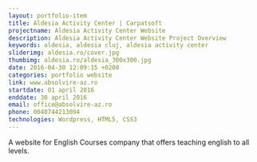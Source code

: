 ```yaml
---
layout: portfolio-item
title: Aldesia Activity Center | Carpatsoft
projectname: Aldesia Activity Center Website
description: Aldesia Activity Center Website Project Overview
keywords: aldesia, aldesia cluj, aldesia activity center
sliderimg: aldesia.ro/cover.jpg
thumbimg: aldesia.ro/aldesia_300x300.jpg
date: 2016-04-30 12:09:15 +0200
categories: portfolio website
link: www.absolvire-az.ro
startdate: 01 april 2016
enddate: 30 april 2016
email: office@absolvire-az.ro
phone: 0040744213094
technologies: Wordpress, HTML5, CSS3
---
```


A website for English Courses company that offers teaching english to all levels.